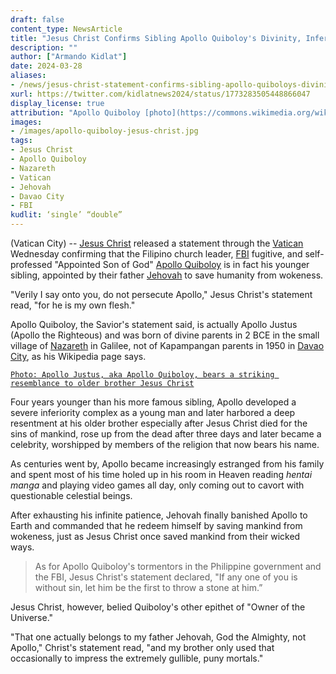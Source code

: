 ```yaml
---
draft: false
content_type: NewsArticle
title: "Jesus Christ Confirms Sibling Apollo Quiboloy's Divinity, Inferiority Complex"
description: ""
author: ["Armando Kidlat"]
date: 2024-03-28
aliases:
- /news/jesus-christ-statement-confirms-sibling-apollo-quiboloys-divinity-inferiority-complex/
xurl: https://twitter.com/kidlatnews2024/status/1773283505448866047
display_license: true
attribution: "Apollo Quiboloy [photo](https://commons.wikimedia.org/wiki/File:Quiboloy_fbi_wanted_picture.png) and Jesus Christ [painting](https://commons.wikimedia.org/wiki/File:Spas_vsederzhitel_sinay.jpg) from Wikimedia (Public Domain)."
images:
- /images/apollo-quiboloy-jesus-christ.jpg
tags:
- Jesus Christ
- Apollo Quiboloy
- Nazareth
- Vatican
- Jehovah
- Davao City
- FBI
kudlit: ‘single’ “double”
---
```

(Vatican City) -- [Jesus Christ](/tags/jesus-christ/) released a statement through the [Vatican](/tags/vatican/) Wednesday confirming that the Filipino church leader, [FBI](/tags/fbi) fugitive, and self-professed "Appointed Son of God" [Apollo Quiboloy](/tags/apollo-quiboloy/) is in fact his younger sibling, appointed by their father [Jehovah](/tags/jehovah/) to save humanity from wokeness.

"Verily I say onto you, do not persecute Apollo," Jesus Christ's statement read, "for he is my own flesh."

Apollo Quiboloy, the Savior's statement said, is actually Apollo Justus (Apollo the Righteous) and was born of divine parents in 2 BCE in the small village of [Nazareth](/tags/nazareth/) in Galilee, not of Kapampangan parents in 1950 in [Davao City](/tags/davao-city/), as his Wikipedia page says.

[`Photo: Apollo Justus, aka Apollo Quiboloy, bears a striking resemblance to older brother Jesus Christ`](/images/apollo-quiboloy-jesus-christ.jpg)

Four years younger than his more famous sibling, Apollo developed a severe inferiority complex as a young man and later harbored a deep resentment at his older brother especially after Jesus Christ died for the sins of mankind, rose up from the dead after three days and later became a celebrity, worshipped by members of the religion that now bears his name.

As centuries went by, Apollo became increasingly estranged from his family and spent most of his time holed up in his room in Heaven reading *hentai manga* and playing video games all day, only coming out to cavort with questionable celestial beings.

After exhausting his infinite patience, Jehovah finally banished Apollo to Earth and commanded that he redeem himself by saving mankind from wokeness, just as Jesus Christ once saved mankind from their wicked ways.

>As for Apollo Quiboloy's tormentors in the Philippine government and the FBI, Jesus Christ's statement declared, "If any one of you is without sin, let him be the first to throw a stone at him.”

Jesus Christ, however, belied Quiboloy's other epithet of "Owner of the Universe."

"That one actually belongs to my father Jehovah, God the Almighty, not Apollo," Christ's statement read, "and my brother only used that occasionally to impress the extremely gullible, puny mortals."
